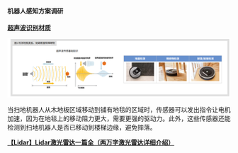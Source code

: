 #### 机器人感知方案调研



[**超声波识别材质**](https://product.tdk.com.cn/zh/techlibrary/applicationnote/how-service-robots-make-sense.html)

![image-20240802164416228](perception_reserch.assets/image-20240802164416228.png)

当扫地机器人从木地板区域移动到铺有地毯的区域时，传感器可以发出指令让电机加速，因为在地毯上的移动阻力更大，需要更强的驱动力。此外，这些传感器还能检测到扫地机器人是否已移动到楼梯边缘，避免摔落。



[**【Lidar】Lidar激光雷达一篇全（两万字激光雷达详细介绍）**](https://blog.csdn.net/qq_34972053/article/details/136718378?spm=1001.2101.3001.6650.4&utm_medium=distribute.pc_relevant.none-task-blog-2%7Edefault%7EBlogOpenSearchComplete%7ERate-4-136718378-blog-134874450.235%5Ev43%5Epc_blog_bottom_relevance_base9&depth_1-utm_source=distribute.pc_relevant.none-task-blog-2%7Edefault%7EBlogOpenSearchComplete%7ERate-4-136718378-blog-134874450.235%5Ev43%5Epc_blog_bottom_relevance_base9&utm_relevant_index=3)